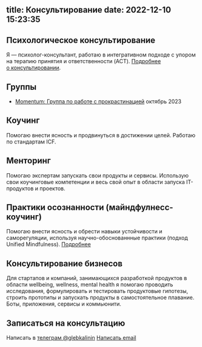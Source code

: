 title: Консультирование
date: 2022-12-10 15:23:35
---

## Психологическое консультирование

Я — психолог-консультант, работаю в интегративном подходе с упором на терапию принятия и ответственности (ACT). <a href="/services/psychology">Подробнее о консультировании</a>.

## Группы

- [Momentum: Группа по работе с прокрастинацией](/services/groups/procrastination-group) <date>октябрь 2023</date>

## Коучинг

Помогаю внести ясность и продвинуться в достижении целей. Работаю по стандартам ICF.

## Менторинг

Помогаю экспертам запускать свои продукты и сервисы. Использую свои коучинговые компетенции и весь свой опыт в области запуска IT-продуктов и проектов.


## Практики осознанности (майндфулнесс-коучинг)
Помогаю внести ясность и обрести навыки устойчивости и саморегуляции, используя научно-обоснованнные практики (подход Unified Mindfulness). <a href="/services/mindfulness-coaching">Подробнее</a>




## Консультирование бизнесов

Для стартапов и компаний, занимающихся разработкой продуктов в области wellbeing, wellness, mental health я помогаю проводить исследования, формулировать и тестировать продуктовые гипотезы, строить прототипы и запускать продукты в самостоятельное плавание. Боты, приложения, сервисы и коммьюнити.

## Записаться на консультацию

Написать в [телеграм @glebkalinin](https://t.me/glebkalinin)
[Написать email](mailto:glebis@gmail.com)

